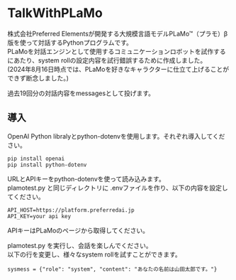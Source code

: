 # TalkWithPLaMo

株式会社Preferred Elementsが開発する大規模言語モデルPLaMo™（プラモ）β版を使って対話するPythonプログラムです。  
PLaMoを対話エンジンとして使用するコミュニケーションロボットを試作するにあたり、system rollの設定内容を試行錯誤するために作成しました。  
(2024年8月16日時点では、PLaMoを好きなキャラクターに仕立て上げることができず断念しました。)

過去19回分の対話内容をmessagesとして投げます。

## 導入
OpenAI Python libralyとpython-dotenvを使用します。それぞれ導入してください。

```
pip install openai
pip install python-dotenv
```

URLとAPIキーをpython-dotenvを使って読み込みます。  
plamotest.py と同じディレクトリに .envファイルを作り、以下の内容を設定してください。  
```
API_HOST=https://platform.preferredai.jp
API_KEY=your api key
```
APIキーはPLaMoのページから取得してください。

plamotest.py を実行し、会話を楽しんでください。  
以下の行を変更し、様々なsystem rollを試すことができます。

```
sysmess = {"role": "system", "content": "あなたの名前は山田太郎です。"}
```